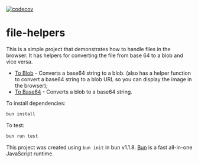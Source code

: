 [![codecov](https://codecov.io/gh/ickynavigator/file-helpers/graph/badge.svg?token=T3C3PSOFE2)](https://codecov.io/gh/ickynavigator/file-helpers)

# file-helpers

This is a simple project that demonstrates how to handle files in the browser. It has helpers for converting the file from base 64 to a blob and vice versa.

- [To Blob](./src/ToBlob.ts) - Converts a base64 string to a blob. (also has a helper function to convert a base64 string to a blob URL so you can display the image in the browser);
- [To Base64](./src/ToBase64.ts) - Converts a blob to a base64 string.

To install dependencies:

```bash
bun install
```

To test:

```bash
bun run test
```

This project was created using `bun init` in bun v1.1.8. [Bun](https://bun.sh) is a fast all-in-one JavaScript runtime.
